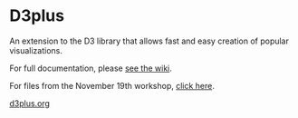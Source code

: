 # D3plus

An extension to the D3 library that allows fast and easy creation of popular visualizations.

For full documentation, please [see the wiki](https://github.com/alexandersimoes/d3plus/wiki).

For files from the November 19th workshop, [click here](http://d3plus.org/workshops/11_19_2013/intro/).

[d3plus.org](http://d3plus.org/)
